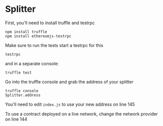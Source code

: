 Splitter
========


First, you'll need to install truffle and testrpc
```
npm install truffle
npm install ethereumjs-testrpc
```

Make sure to run the tests
start a testrpc for this
```
testrpc
```
and in a separate console:
```
truffle test
```

Go into the truffle console and grab the address of your splitter
```
truffle console
Splitter.address
```

You'll need to edit `index.js` to use your new address on line 145

To use a contract deployed on a live network, change the network provider on line 144
